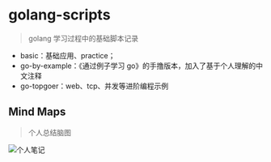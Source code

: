 # golang-scripts

> golang 学习过程中的基础脚本记录

- basic：基础应用、practice；
- go-by-example：《通过例子学习 go》的手撸版本，加入了基于个人理解的中文注释
- go-topgoer：web、tcp、并发等进阶编程示例

## Mind Maps

> 个人总结脑图

![个人笔记](http://cdn.imwang.top/article/golang.svg)
